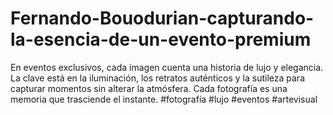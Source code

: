 # Fernando-Bouodurian-capturando-la-esencia-de-un-evento-premium
En eventos exclusivos, cada imagen cuenta una historia de lujo y elegancia. La clave está en la iluminación, los retratos auténticos y la sutileza para capturar momentos sin alterar la atmósfera. Cada fotografía es una memoria que trasciende el instante. #fotografía #lujo #eventos #artevisual

